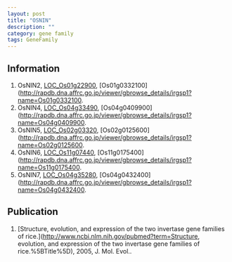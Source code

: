 ```yaml
---
layout: post
title: "OSNIN"
description: ""
category: gene family
tags: GeneFamily
---
```


## Information
1. OsNIN2, [LOC_Os01g22900](http://rice.plantbiology.msu.edu/cgi-bin/ORF_infopage.cgi?orf=LOC_Os01g22900), [Os01g0332100](http://rapdb.dna.affrc.go.jp/viewer/gbrowse_details/irgsp1?name=Os01g0332100.
2. OsNIN4, [LOC_Os04g33490](http://rice.plantbiology.msu.edu/cgi-bin/ORF_infopage.cgi?orf=LOC_Os04g33490), [Os04g0409900](http://rapdb.dna.affrc.go.jp/viewer/gbrowse_details/irgsp1?name=Os04g0409900.
3. OsNIN5, [LOC_Os02g03320](http://rice.plantbiology.msu.edu/cgi-bin/ORF_infopage.cgi?orf=LOC_Os02g03320), [Os02g0125600](http://rapdb.dna.affrc.go.jp/viewer/gbrowse_details/irgsp1?name=Os02g0125600.
4. OsNIN6, [LOC_Os11g07440](http://rice.plantbiology.msu.edu/cgi-bin/ORF_infopage.cgi?orf=LOC_Os11g07440), [Os11g0175400](http://rapdb.dna.affrc.go.jp/viewer/gbrowse_details/irgsp1?name=Os11g0175400.
5. OsNIN7, [LOC_Os04g35280](http://rice.plantbiology.msu.edu/cgi-bin/ORF_infopage.cgi?orf=LOC_Os04g35280), [Os04g0432400](http://rapdb.dna.affrc.go.jp/viewer/gbrowse_details/irgsp1?name=Os04g0432400.

## Publication
1. [Structure, evolution, and expression of the two invertase gene families of rice.](http://www.ncbi.nlm.nih.gov/pubmed?term=Structure, evolution, and expression of the two invertase gene families of rice.%5BTitle%5D), 2005, J. Mol. Evol..


